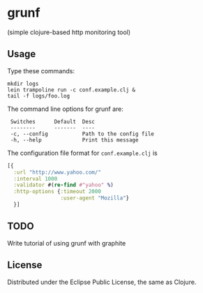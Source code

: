 # grunf

(simple clojure-based http monitoring tool)

## Usage

Type these commands:

```
mkdir logs
lein trampoline run -c conf.example.clj &
tail -f logs/foo.log
```

The command line options for grunf are:

```
 Switches      Default  Desc
 --------      -------  ----
 -c, --config           Path to the config file 
 -h, --help             Print this message
```

The configuration file format for `conf.example.clj` is

```clj
[{
  :url "http://www.yahoo.com/"
  :interval 1000
  :validator #(re-find #"yahoo" %)
  :http-options {:timeout 2000
                 :user-agent "Mozilla"}
  }]
```

## TODO

Write tutorial of using grunf with graphite

## License

Distributed under the Eclipse Public License, the same as Clojure.
